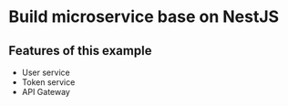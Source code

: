# Build microservice base on NestJS
## Features of this example
- User service
- Token service
- API Gateway
